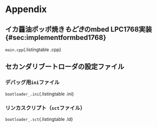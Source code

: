 # Appendix

## イカ醤油ポッポ焼き*もどき*のmbed LPC1768実装 {#sec:implementformbed1768}
`main.cpp`{.listingtable .cpp}

## セカンダリブートローダの設定ファイル
### デバッグ用`ini`ファイル
`bootloader_.ini`{.listingtable .ini}

### リンカスクリプト（`sct`ファイル）
`bootloader_.sct`{.listingtable .ld}
